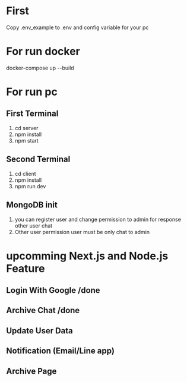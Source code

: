 # First 
Copy .env_example to .env and config variable for your pc

# For run docker
docker-compose up --build

# For run pc

## First Terminal
1. cd server
2. npm install
3. npm start

## Second Terminal
1. cd client
2. npm install
3. npm run dev

## MongoDB init 
1. you can register user and change permission to admin for response other user chat
2. Other user permission user must be only chat to admin

# upcomming Next.js and Node.js Feature

## Login With Google /done
## Archive Chat /done
## Update User Data
## Notification (Email/Line app)
## Archive Page